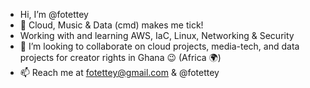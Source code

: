 - Hi, I’m @fotettey
- 🤖 Cloud, Music & Data (cmd) makes me tick!
- Working with and learning AWS, IaC, Linux, Networking & Security
- 💞️ I’m looking to collaborate on cloud projects, media-tech, and data projects for creator rights in Ghana 😉 (Africa 🌍)
- 📫 Reach me at fotettey@gmail.com & @fotettey

<!---
fotettey/fotettey is a ✨ special ✨ repository because its `README.md` (this file) appears on your GitHub profile.
You can click the Preview link to take a look at your changes.
--->
